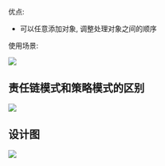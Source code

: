 优点:

- 可以任意添加对象, 调整处理对象之间的顺序

使用场景:

![](https://youpaiyun.zongqilive.cn/image/20210307183453.png)



## 责任链模式和策略模式的区别

![](https://youpaiyun.zongqilive.cn/image/20210307183557.png)



## 设计图

![](https://youpaiyun.zongqilive.cn/image/20210307183320.png)

